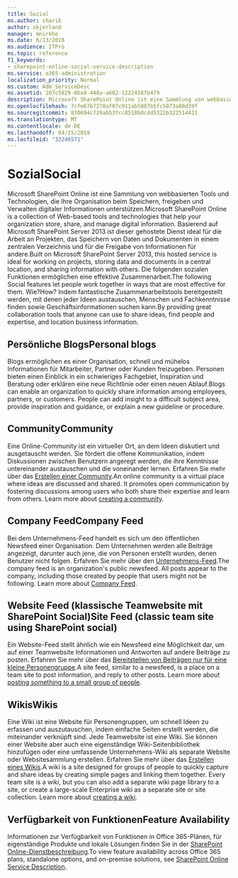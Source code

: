```yaml
---
title: Sozial
ms.author: sharik
author: skjerland
manager: mnirkhe
ms.date: 6/13/2018
ms.audience: ITPro
ms.topic: reference
f1_keywords:
- sharepoint-online-social-service-description
ms.service: o365-administration
localization_priority: Normal
ms.custom: Adm_ServiceDesc
ms.assetid: 207c5829-0ba9-440a-a602-1222458fb479
description: Microsoft SharePoint Online ist eine Sammlung von webbasierten Tools und Technologien, die Ihre Organisation beim Speichern, freigeben und Verwalten digitaler Informationen unterstützen. Basierend auf Microsoft SharePoint Server 2013 ist dieser gehostete Dienst ideal für die Arbeit an Projekten, das Speichern von Daten und Dokumenten in einem zentralen Verzeichnis und für die Freigabe von Informationen für andere. Die folgenden sozialen Funktionen ermöglichen eine effektive Zusammenarbeit. Wie? Indem fantastische Zusammenarbeitstools bereitgestellt werden, mit denen jeder Ideen austauschen, Menschen und Fachkenntnisse finden sowie Geschäftsinformationen suchen kann.
ms.openlocfilehash: 7cfe67b7278af07c911ab5807b5fc5073a88d39f
ms.sourcegitcommit: 830694c729ab53fcc8518b0cdd5322b322514431
ms.translationtype: MT
ms.contentlocale: de-DE
ms.lasthandoff: 04/25/2019
ms.locfileid: "33246571"
---
```

# <a name="social"></a><span data-ttu-id="f5354-107">Sozial</span><span class="sxs-lookup"><span data-stu-id="f5354-107">Social</span></span>

<span data-ttu-id="f5354-108">Microsoft SharePoint Online ist eine Sammlung von webbasierten Tools und Technologien, die Ihre Organisation beim Speichern, freigeben und Verwalten digitaler Informationen unterstützen.</span><span class="sxs-lookup"><span data-stu-id="f5354-108">Microsoft SharePoint Online is a collection of Web-based tools and technologies that help your organization store, share, and manage digital information.</span></span> <span data-ttu-id="f5354-109">Basierend auf Microsoft SharePoint Server 2013 ist dieser gehostete Dienst ideal für die Arbeit an Projekten, das Speichern von Daten und Dokumenten in einem zentralen Verzeichnis und für die Freigabe von Informationen für andere.</span><span class="sxs-lookup"><span data-stu-id="f5354-109">Built on Microsoft SharePoint Server 2013, this hosted service is ideal for working on projects, storing data and documents in a central location, and sharing information with others.</span></span> <span data-ttu-id="f5354-110">Die folgenden sozialen Funktionen ermöglichen eine effektive Zusammenarbeit.</span><span class="sxs-lookup"><span data-stu-id="f5354-110">The following Social features let people work together in ways that are most effective for them.</span></span> <span data-ttu-id="f5354-111">Wie?</span><span class="sxs-lookup"><span data-stu-id="f5354-111">How?</span></span> <span data-ttu-id="f5354-112">Indem fantastische Zusammenarbeitstools bereitgestellt werden, mit denen jeder Ideen austauschen, Menschen und Fachkenntnisse finden sowie Geschäftsinformationen suchen kann.</span><span class="sxs-lookup"><span data-stu-id="f5354-112">By providing great collaboration tools that anyone can use to share ideas, find people and expertise, and location business information.</span></span> 
  
## <a name="personal-blogs"></a><span data-ttu-id="f5354-113">Persönliche Blogs</span><span class="sxs-lookup"><span data-stu-id="f5354-113">Personal blogs</span></span>
<span data-ttu-id="f5354-114"><a name="bkmk_Blogs"> </a></span><span class="sxs-lookup"><span data-stu-id="f5354-114"></span></span>

<span data-ttu-id="f5354-p103">Blogs ermöglichen es einer Organisation, schnell und mühelos Informationen für Mitarbeiter, Partner oder Kunden freizugeben. Personen bieten einen Einblick in ein schwieriges Fachgebiet, Inspiration und Beratung oder erklären eine neue Richtlinie oder einen neuen Ablauf.</span><span class="sxs-lookup"><span data-stu-id="f5354-p103">Blogs can enable an organization to quickly share information among employees, partners, or customers. People can add insight to a difficult subject area, provide inspiration and guidance, or explain a new guideline or procedure.</span></span>
  
## <a name="community"></a><span data-ttu-id="f5354-117">Community</span><span class="sxs-lookup"><span data-stu-id="f5354-117">Community</span></span>
<span data-ttu-id="f5354-118"><a name="bkmk_Community"> </a></span><span class="sxs-lookup"><span data-stu-id="f5354-118"></span></span>

<span data-ttu-id="f5354-p104">Eine Online-Community ist ein virtueller Ort, an dem Ideen diskutiert und ausgetauscht werden. Sie fördert die offene Kommunikation, indem Diskussionen zwischen Benutzern angeregt werden, die ihre Kenntnisse untereinander austauschen und die voneinander lernen. Erfahren Sie mehr über das [Erstellen einer Community](https://go.microsoft.com/fwlink/p/?LinkId=271061).</span><span class="sxs-lookup"><span data-stu-id="f5354-p104">An online community is a virtual place where ideas are discussed and shared. It promotes open communication by fostering discussions among users who both share their expertise and learn from others. Learn more about [creating a community](https://go.microsoft.com/fwlink/p/?LinkId=271061).</span></span>
  
## <a name="company-feed"></a><span data-ttu-id="f5354-122">Company Feed</span><span class="sxs-lookup"><span data-stu-id="f5354-122">Company Feed</span></span>
<span data-ttu-id="f5354-123"><a name="bkmk_CompanyFeed"> </a></span><span class="sxs-lookup"><span data-stu-id="f5354-123"></span></span>

<span data-ttu-id="f5354-p105">Bei dem Unternehmens-Feed handelt es sich um den öffentlichen Newsfeed einer Organisation. Dem Unternehmen werden alle Beiträge angezeigt, darunter auch jene, die von Personen erstellt wurden, denen Benutzer nicht folgen. Erfahren Sie mehr über den [Unternehmens-Feed](https://go.microsoft.com/fwlink/p/?LinkId=271062).</span><span class="sxs-lookup"><span data-stu-id="f5354-p105">The company feed is an organization's public newsfeed. All posts appear to the company, including those created by people that users might not be following. Learn more about [Company Feed](https://go.microsoft.com/fwlink/p/?LinkId=271062).</span></span>
  
## <a name="site-feed-classic-team-site-using-sharepoint-social"></a><span data-ttu-id="f5354-127">Website Feed (klassische Teamwebsite mit SharePoint Social)</span><span class="sxs-lookup"><span data-stu-id="f5354-127">Site Feed (classic team site using SharePoint social)</span></span>
<span data-ttu-id="f5354-128"><a name="bkmk_SiteFeed"> </a></span><span class="sxs-lookup"><span data-stu-id="f5354-128"></span></span>

<span data-ttu-id="f5354-p106">Ein Website-Feed stellt ähnlich wie ein Newsfeed eine Möglichkeit dar, um auf einer Teamwebsite Informationen und Antworten auf andere Beiträge zu posten. Erfahren Sie mehr über das [Bereitstellen von Beiträgen nur für eine kleine Personengruppe](https://go.microsoft.com/fwlink/p/?LinkId=271071).</span><span class="sxs-lookup"><span data-stu-id="f5354-p106">A site feed, similar to a newsfeed, is a place on a team site to post information, and reply to other posts. Learn more about [posting something to a small group of people](https://go.microsoft.com/fwlink/p/?LinkId=271071).</span></span>
  
## <a name="wikis"></a><span data-ttu-id="f5354-131">Wikis</span><span class="sxs-lookup"><span data-stu-id="f5354-131">Wikis</span></span>
<span data-ttu-id="f5354-132"><a name="bkmk_Wikis"> </a></span><span class="sxs-lookup"><span data-stu-id="f5354-132"></span></span>

<span data-ttu-id="f5354-p107">Eine Wiki ist eine Website für Personengruppen, um schnell Ideen zu erfassen und auszutauschen, indem einfache Seiten erstellt werden, die miteinander verknüpft sind. Jede Teamwebsite ist eine Wiki. Sie können einer Website aber auch eine eigenständige Wiki-Seitenbibliothek hinzufügen oder eine umfassende Unternehmens-Wiki als separate Website oder Websitesammlung erstellen. Erfahren Sie mehr über das [Erstellen eines Wikis](https://go.microsoft.com/fwlink/p/?LinkId=271358).</span><span class="sxs-lookup"><span data-stu-id="f5354-p107">A wiki is a site designed for groups of people to quickly capture and share ideas by creating simple pages and linking them together. Every team site is a wiki, but you can also add a separate wiki page library to a site, or create a large-scale Enterprise wiki as a separate site or site collection. Learn more about [creating a wiki](https://go.microsoft.com/fwlink/p/?LinkId=271358).</span></span>
  
## <a name="feature-availability"></a><span data-ttu-id="f5354-136">Verfügbarkeit von Funktionen</span><span class="sxs-lookup"><span data-stu-id="f5354-136">Feature Availability</span></span>
<span data-ttu-id="f5354-137"><a name="bkmk_Wikis"> </a></span><span class="sxs-lookup"><span data-stu-id="f5354-137"></span></span>

<span data-ttu-id="f5354-138">Informationen zur Verfügbarkeit von Funktionen in Office 365-Plänen, für eigenständige Produkte und lokale Lösungen finden Sie in der [SharePoint Online-Dienstbeschreibung](sharepoint-online-service-description.md).</span><span class="sxs-lookup"><span data-stu-id="f5354-138">To view feature availability across Office 365 plans, standalone options, and on-premise solutions, see [SharePoint Online Service Description](sharepoint-online-service-description.md).</span></span>
  

